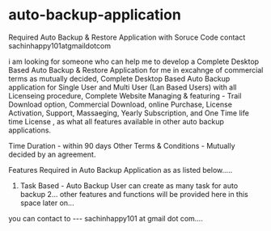 # auto-backup-application
Required Auto Backup & Restore Application with Soruce Code contact sachinhappy101atgmaildotcom

i am looking for someone who can help me to develop a Complete Desktop Based Auto Backup & Restore Application for me in excahnge of commercial terms as mutually decided, Complete Desktop Based Auto Backup application for Single User and Multi User (Lan Based Users)
with all Licenseing procedure, Complete Website Managing & featuring - Trail Download option, Commercial Download, online Purchase, License Activation, Support, Massaeging, Yearly Subscription, and One Time life time License , as what all features available in other auto backup applications. 

Time Duration - within 90 days
Other Terms & Conditions - Mutually decided by an agreement.

Features Required in Auto Backup Application as as listed below.....

1. Task Based - Auto Backup User can create as many task for auto backup
2... other features and functions will be provided here in this space later on...

you can contact to --- sachinhappy101 at gmail dot com....


